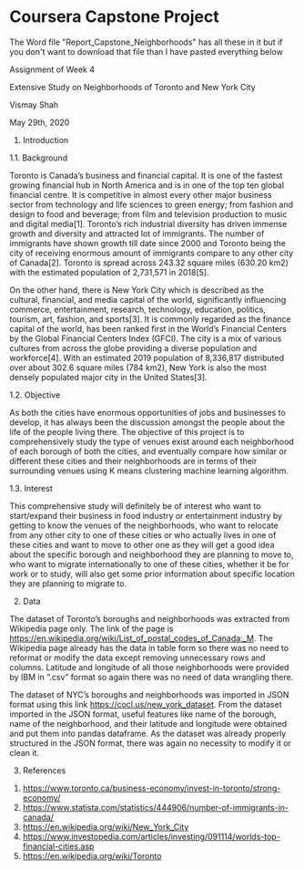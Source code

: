 # Coursera Capstone Project
The Word file "Report_Capstone_Neighborhoods" has all these in it but if you don't want to download that file than I have pasted everything below


Assignment of Week 4

Extensive Study on Neighborhoods of Toronto and New York City

Vismay Shah

May 29th, 2020


1.  Introduction

1.1. Background

Toronto is Canada’s business and financial capital. It is one of the fastest growing financial hub in North America and is in one of the top ten global financial centre. It is competitive in almost every other major business sector from technology and life sciences to green energy; from fashion and design to food and beverage; from film and television production to music and digital media[1]. Toronto’s rich industrial diversity has driven immense growth and diversity and attracted lot of immigrants. The number of immigrants have shown growth till date since 2000 and Toronto being the city of receiving enormous amount of immigrants compare to any other city of Canada[2]. Toronto is spread across 243.32 square miles (630.20 km2)  with the estimated population of 2,731,571 in 2018[5]. 

On the other hand, there is New York City which is described as the cultural, financial, and media capital of the world, significantly influencing commerce, entertainment, research, technology, education, politics, tourism, art, fashion, and sports[3]. It is commonly regarded as the finance capital of the world, has been ranked first in the World’s Financial Centers by the Global Financial Centers Index (GFCI). The city is a mix of various cultures from across the globe providing a diverse population and workforce[4]. With an estimated 2019 population of 8,336,817 distributed over about 302.6 square miles (784 km2), New York is also the most densely populated major city in the United States[3]. 

1.2. Objective

As both the cities have enormous opportunities of jobs and businesses to develop, it has always been the discussion amongst the people about the life of the people living there. The objective of this project is to comprehensively study the type of venues exist around each neighborhood of each borough of both the cities, and eventually compare how similar or different these cities and their neighborhoods are in terms of their surrounding venues using K means clustering machine learning algorithm.

1.3. Interest

This comprehensive study will definitely be of interest who want to start/expand their business in food industry or entertainment industry by getting to know the venues of the neighborhoods, who want to relocate from any other city to one of these cities or who actually lives in one of these cities and want to move to other one as they will get a good idea about the specific borough and neighborhood they are planning to move to,  who want to migrate internationally to one of these cities, whether it be for work or to study, will also get some prior information about specific location they are planning to migrate to.  

2. Data

The dataset of Toronto’s boroughs and neighborhoods was extracted from Wikipedia page only. The link of the page is https://en.wikipedia.org/wiki/List_of_postal_codes_of_Canada:_M. The Wikipedia page already has the data in table form so there was no need to reformat or modify the data except removing unnecessary rows and columns. Latitude and longitude of all those neighborhoods were provided by IBM in “.csv” format so again there was no need of data wrangling there.

The dataset of NYC’s boroughs and neighborhoods was imported in JSON format using this link https://cocl.us/new_york_dataset. From the dataset imported in the JSON format, useful features like name of the borough, name of the neighborhood, and their latitude and longitude were obtained and put them into pandas dataframe. As the dataset was already properly structured in the JSON format, there was again no necessity to modify it or clean it. 











3. References 
1) https://www.toronto.ca/business-economy/invest-in-toronto/strong-economy/
2) https://www.statista.com/statistics/444906/number-of-immigrants-in-canada/
3) https://en.wikipedia.org/wiki/New_York_City
4) https://www.investopedia.com/articles/investing/091114/worlds-top-financial-cities.asp
5) https://en.wikipedia.org/wiki/Toronto



